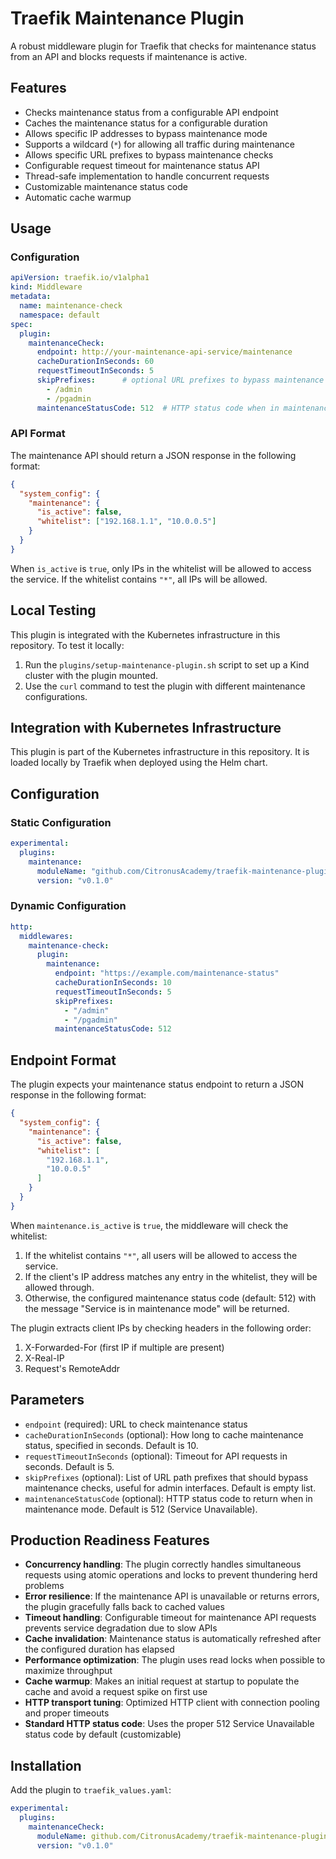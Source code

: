 # Traefik Maintenance Plugin

A robust middleware plugin for Traefik that checks for maintenance status from an API and blocks requests if maintenance is active.

## Features

- Checks maintenance status from a configurable API endpoint
- Caches the maintenance status for a configurable duration
- Allows specific IP addresses to bypass maintenance mode
- Supports a wildcard (`*`) for allowing all traffic during maintenance
- Allows specific URL prefixes to bypass maintenance checks
- Configurable request timeout for maintenance status API 
- Thread-safe implementation to handle concurrent requests
- Customizable maintenance status code
- Automatic cache warmup

## Usage

### Configuration

```yaml
apiVersion: traefik.io/v1alpha1
kind: Middleware
metadata:
  name: maintenance-check
  namespace: default
spec:
  plugin:
    maintenanceCheck:
      endpoint: http://your-maintenance-api-service/maintenance
      cacheDurationInSeconds: 60
      requestTimeoutInSeconds: 5
      skipPrefixes:      # optional URL prefixes to bypass maintenance checks
        - /admin
        - /pgadmin
      maintenanceStatusCode: 512  # HTTP status code when in maintenance
```

### API Format

The maintenance API should return a JSON response in the following format:

```json
{
  "system_config": {
    "maintenance": {
      "is_active": false,
      "whitelist": ["192.168.1.1", "10.0.0.5"]
    }
  }
}
```

When `is_active` is `true`, only IPs in the whitelist will be allowed to access the service. If the whitelist contains `"*"`, all IPs will be allowed.

## Local Testing

This plugin is integrated with the Kubernetes infrastructure in this repository. To test it locally:

1. Run the `plugins/setup-maintenance-plugin.sh` script to set up a Kind cluster with the plugin mounted.
2. Use the `curl` command to test the plugin with different maintenance configurations.

## Integration with Kubernetes Infrastructure

This plugin is part of the Kubernetes infrastructure in this repository. It is loaded locally by Traefik when deployed using the Helm chart.

## Configuration

### Static Configuration

```yaml
experimental:
  plugins:
    maintenance:
      moduleName: "github.com/CitronusAcademy/traefik-maintenance-plugin"
      version: "v0.1.0"
```

### Dynamic Configuration

```yaml
http:
  middlewares:
    maintenance-check:
      plugin:
        maintenance:
          endpoint: "https://example.com/maintenance-status"
          cacheDurationInSeconds: 10
          requestTimeoutInSeconds: 5
          skipPrefixes:
            - "/admin"
            - "/pgadmin"
          maintenanceStatusCode: 512
```

## Endpoint Format

The plugin expects your maintenance status endpoint to return a JSON response in the following format:

```json
{
  "system_config": {
    "maintenance": {
      "is_active": false,
      "whitelist": [
        "192.168.1.1",
        "10.0.0.5"
      ]
    }
  }
}
```

When `maintenance.is_active` is `true`, the middleware will check the whitelist:

1. If the whitelist contains `"*"`, all users will be allowed to access the service.
2. If the client's IP address matches any entry in the whitelist, they will be allowed through.
3. Otherwise, the configured maintenance status code (default: 512) with the message "Service is in maintenance mode" will be returned.

The plugin extracts client IPs by checking headers in the following order:
1. X-Forwarded-For (first IP if multiple are present)
2. X-Real-IP
3. Request's RemoteAddr

## Parameters

- `endpoint` (required): URL to check maintenance status
- `cacheDurationInSeconds` (optional): How long to cache maintenance status, specified in seconds. Default is 10.
- `requestTimeoutInSeconds` (optional): Timeout for API requests in seconds. Default is 5.
- `skipPrefixes` (optional): List of URL path prefixes that should bypass maintenance checks, useful for admin interfaces. Default is empty list.
- `maintenanceStatusCode` (optional): HTTP status code to return when in maintenance mode. Default is 512 (Service Unavailable).

## Production Readiness Features

- **Concurrency handling**: The plugin correctly handles simultaneous requests using atomic operations and locks to prevent thundering herd problems
- **Error resilience**: If the maintenance API is unavailable or returns errors, the plugin gracefully falls back to cached values
- **Timeout handling**: Configurable timeout for maintenance API requests prevents service degradation due to slow APIs
- **Cache invalidation**: Maintenance status is automatically refreshed after the configured duration has elapsed
- **Performance optimization**: The plugin uses read locks when possible to maximize throughput
- **Cache warmup**: Makes an initial request at startup to populate the cache and avoid a request spike on first use
- **HTTP transport tuning**: Optimized HTTP client with connection pooling and proper timeouts
- **Standard HTTP status code**: Uses the proper 512 Service Unavailable status code by default (customizable)

## Installation

Add the plugin to `traefik_values.yaml`:
```yaml
experimental:
  plugins:
    maintenanceCheck:
      moduleName: github.com/CitronusAcademy/traefik-maintenance-plugin
      version: "v0.1.0"
```
